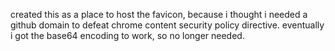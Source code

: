 created this as a place to host the favicon, because i thought i needed a github domain to defeat chrome content security policy directive. eventually i got the base64 encoding to work, so no longer needed.
